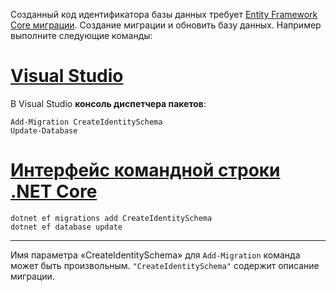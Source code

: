Созданный код идентификатора базы данных требует [Entity Framework Core миграции](/ef/core/managing-schemas/migrations/). Создание миграции и обновить базу данных. Например выполните следующие команды:

# <a name="visual-studiotabvisual-studio"></a>[Visual Studio](#tab/visual-studio)

В Visual Studio **консоль диспетчера пакетов**:

```PMC
Add-Migration CreateIdentitySchema
Update-Database
```

# <a name="net-core-clitabnetcore-cli"></a>[Интерфейс командной строки .NET Core](#tab/netcore-cli)

```cli
dotnet ef migrations add CreateIdentitySchema
dotnet ef database update
```

------

Имя параметра «CreateIdentitySchema» для `Add-Migration` команда может быть произвольным. `"CreateIdentitySchema"` содержит описание миграции.